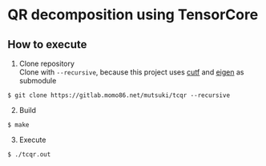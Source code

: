 # QR decomposition using TensorCore

## How to execute

1. Clone repository  
Clone with `--recursive`, because this project uses [cutf](https://gitlab.momo86.net/mutsuki/cutf) and [eigen](http://eigen.tuxfamily.org) as submodule
```
$ git clone https://gitlab.momo86.net/mutsuki/tcqr --recursive
```

2. Build
```
$ make
```

3. Execute
```
$ ./tcqr.out
```
